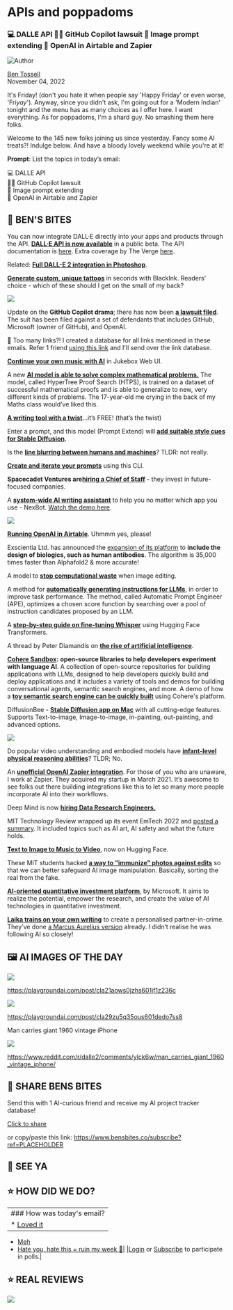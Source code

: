 # APIs and poppadoms

### 💻 DALLE API 🧑‍⚖️ GitHub Copilot lawsuit 🎇 Image prompt extending 🤯 OpenAI in Airtable and Zapier

![Author](https://media.beehiiv.com/cdn-cgi/image/fit=scale-down,format=auto,onerror=redirect,quality=80/uploads/user/profile_picture/fc858b4d-39e3-4be1-abf4-2b55504e21a2/thumb_uJ4UYake_400x400.jpg)

[Ben Tossell](https://www.twitter.com/bentossell)\
November 04, 2022

It's Friday! (don't you hate it when people say 'Happy Friday' or even worse, 'Fri*yay*'). Anyway, since you didn't ask, I'm going out for a 'Modern Indian' tonight and the menu has as many choices as I offer here. I want everything. As for poppadoms, I'm a shard guy. No smashing them here folks.

Welcome to the 145 new folks joining us since yesterday. Fancy some AI treats?! Indulge below. And have a bloody lovely weekend while you're at it!

**Prompt**: List the topics in today’s email:

💻 DALLE API\
🧑‍⚖️ GitHub Copilot lawsuit\
🎇 Image prompt extending\
🤯 OpenAI in Airtable and Zapier

## **🫦 BEN'S BITES**

You can now integrate DALL·E directly into your apps and products through the API. [**DALL·E API is now available**](https://openai.com/blog/dall-e-api-now-available-in-public-beta/) in a public beta. The API documentation is [here](https://beta.openai.com/docs/guides/images/usage). Extra coverage by The Verge [here](https://www.theverge.com/2022/11/3/23438604/text-to-image-ai-openai-dall-e-api-public-beta-price).

Related: [**Full DALL-E 2 integration in Photoshop**](https://www.flyingdog.de/sd/).

[**Generate custom, unique tattoos**](https://blackink.ai/) in seconds with BlackInk. Readers' choice - which of these should I get on the small of my back?

![](https://media.beehiiv.com/cdn-cgi/image/fit=scale-down,format=auto,onerror=redirect,quality=80/uploads/asset/file/50f83ecb-5d11-443c-8cde-93743f87ed2c/Screenshot_2022-11-04_at_13.52.07.png)

Update on the **GitHub Copilot drama**; there has now been [**a lawsuit filed**](https://githubcopilotlitigation.com/). The suit has been filed against a set of defen­dants that includes GitHub, Microsoft (owner of GitHub), and OpenAI.

👋 Too many links?! I created a database for all links mentioned in these emails. Refer 1 friend [using this link](https://www.bensbites.co/subscribe?ref=PLACEHOLDER) and I'll send over the link database.

[**Continue your own music with AI**](https://colab.research.google.com/drive/1MY4J4c9w_rfV0gkg0kdj9NRIaqygFj9I) in Jukebox Web UI.

A new [**AI model is able to solve complex mathematical problems.**](https://ai.facebook.com/blog/ai-math-theorem-proving/) The model, called HyperTree Proof Search (HTPS), is trained on a dataset of successful mathematical proofs and is able to generalize to new, very different kinds of problems. The 17-year-old me crying in the back of my Maths class would’ve liked this.

[**A writing tool with a twist**](https://www.blognlp.com/)…it’s FREE! (that’s the twist)

Enter a prompt, and this model (Prompt Extend) will [**add suitable style cues for Stable Diffusion**](https://huggingface.co/spaces/daspartho/prompt-extend)**.**

Is the [**line blurring between humans and machines**](https://pairagraph.com/dialogue/9bbf197366d7446490c1d867c3f21f1e)? TLDR: not really.

[**Create and iterate your prompts**](https://github.com/sw-yx/ask-cli/) using this CLI.

**Spacecadet Ventures are**[**hiring a Chief of Staff**](https://spacecadet.notion.site/Chief-of-Staff-Spacecadet-Ventures-37e4175684704fecb7ec5541252eef96) - they invest in future-focused companies.

A [**system-wide AI writing assistant**](https://twitter.com/oliverbytes/status/1588151439821803520) to help you no matter which app you use - NexBot. [Watch the demo here](https://www.youtube.com/watch?v=iOtRXfn9dzs).

![](https://media.beehiiv.com/cdn-cgi/image/fit=scale-down,format=auto,onerror=redirect,quality=80/uploads/asset/file/bef3d0a8-dd24-4261-8cdf-83fad8387542/Screenshot_2022-11-04_at_13.57.29.png)

[**Running OpenAI in Airtable**](https://twitter.com/igornefedovi/status/1588032734315704320). Uhmmm yes, please!

Exscientia Ltd. has announced the [expansion of its platform](https://www.biospace.com/article/releases/exscientia-expands-biologics-design-capability-with-automated-laboratory/) to **include the design of biologics, such as human antibodies**. The algorithm is 35,000 times faster than Alphafold2 & more accurate!

A model to [**stop computational waste**](https://arxiv.org/abs/2211.02048v1) when image editing.

A method for [**automatically generating instructions for LLMs**](https://arxiv.org/abs/2211.01910v1), in order to improve task performance. The method, called Automatic Prompt Engineer (APE), optimizes a chosen score function by searching over a pool of instruction candidates proposed by an LLM.

A [**step-by-step guide on fine-tuning Whisper**](https://huggingface.co/blog/fine-tune-whisper) using Hugging Face Transformers.

A thread by Peter Diamandis on [**the rise of artificial intelligence**](https://twitter.com/peterdiamandis/status/1588223283610062850).

[**Cohere Sandbox**](https://txt.cohere.ai/introducing-sandbox-coheres-experimental-open-source-initiative/)**:** **open-source libraries to help developers experiment with language AI**. A collection of open-source repositories for building applications with LLMs, designed to help developers quickly build and deploy applications and it includes a variety of tools and demos for building conversational agents, semantic search engines, and more. A demo of how a [**toy semantic search engine can be quickly built**](https://github.com/cohere-ai/sandbox-toy-semantic-search) using Cohere's platform.

DiffusionBee - [**Stable Diffusion app on Mac**](https://diffusionbee.com/) with all cutting-edge features. Supports Text-to-image, Image-to-image, in-painting, out-painting, and advanced options.

![](https://media.beehiiv.com/cdn-cgi/image/fit=scale-down,format=auto,onerror=redirect,quality=80/uploads/asset/file/ebc2f1de-5800-4ac5-a03e-fcba027ce951/sc.png)

Do popular video understanding and embodied models have [**infant-level physical reasoning abilities**](https://allenai.org/project/inflevel/home)? TLDR; No.

An [**unofficial OpenAI Zapier integration**](https://zapier.com/developer/public-invite/171592/c994c3ca67b28f871851ba5d86100f16/). For those of you who are unaware, I work at Zapier. They acquired my startup in March 2021. It’s awesome to see folks out there building integrations like this to let so many more people incorporate AI into their workflows.

Deep Mind is now [**hiring Data Research Engineers.**](https://boards.greenhouse.io/deepmind)

MIT Technology Review wrapped up its event EmTech 2022 and [posted a summary](https://www.technologyreview.com/2022/11/03/1062699/emtech-2022-digital-web-3-0-wearable-ai-next-generation/). It included topics such as AI art, AI safety and what the future holds.

[**Text to Image to Music to Video**](https://huggingface.co/spaces/DGSpitzer/TXT-2-IMG-2-MUSIC-2-VIDEO), now on Hugging Face.

These MIT students hacked [**a way to "immunize" photos against edits**](http://gradientscience.org/photoguard/) so that we can better safeguard AI image manipulation. Basically, sorting the real from the fake.

[**AI-oriented quantitative investment platform**](https://qlib.readthedocs.io/en/latest/), by Microsoft. It aims to realize the potential, empower the research, and create the value of AI technologies in quantitative investment.

[**Laika trains on your own writing**](https://www.writewithlaika.com/) to create a personalised partner-in-crime. They’ve done [a Marcus Aurelius version](https://www.tiktok.com/@alphachar/video/7127690078184410374) already. I didn’t realise he was following AI so closely!

## **🖼 AI IMAGES OF THE DAY**

![](https://media.beehiiv.com/cdn-cgi/image/fit=scale-down,format=auto,onerror=redirect,quality=80/uploads/asset/file/bd4a35d4-6ee8-45f9-8ba8-303842273ae2/c387edeb0aa045a5bb494b26b3378c7e.jpeg)

<https://playgroundai.com/post/cla21aows0jzhs601jf1z236c>

![](https://media.beehiiv.com/cdn-cgi/image/fit=scale-down,format=auto,onerror=redirect,quality=80/uploads/asset/file/21340d4e-744f-4bfb-8610-614d534fa113/0d1bdea3c70e478f9c81b97dd1a70d67.jpeg)

<https://playgroundai.com/post/cla29zu5q35ous601dedo7ss8>

Man carries giant 1960 vintage iPhone

![](https://media.beehiiv.com/cdn-cgi/image/fit=scale-down,format=auto,onerror=redirect,quality=80/uploads/asset/file/c8775b4a-e92b-4429-b466-7bca75239b3d/ggncjjyghsx91.png)

<https://www.reddit.com/r/dalle2/comments/ylck6w/man_carries_giant_1960_vintage_iphone/>

## **🤗 SHARE BENS BITES**

Send this with 1 AI-curious friend and receive my AI project tracker database!

[Click to share](https://www.bensbites.co/subscribe?ref=PLACEHOLDER)

or copy/paste this link: https://www.bensbites.co/subscribe?ref=PLACEHOLDER

## **👋 SEE YA**

## **⭐️ HOW DID WE DO?**

||
|:---|
|### How was today's email?|
|\* [Loved it](https://www.bensbites.co/login)

- [Meh](https://www.bensbites.co/login)
- [Hate you, hate this = ruin my week 🥹](https://www.bensbites.co/login)|
  |[Login](https://www.bensbites.co/login) or [Subscribe](https://www.bensbites.co/subscribe) to participate in polls.|

## **⭐️ REAL** REVIEWS

![](https://media.beehiiv.com/cdn-cgi/image/fit=scale-down,format=auto,onerror=redirect,quality=80/uploads/asset/file/fedbeeff-a2f3-4ff2-bd78-903435701f37/Screenshot_2022-10-26_at_14.02.06.png)
